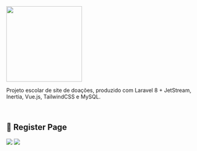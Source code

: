 <img src='https://user-images.githubusercontent.com/59261158/132297943-58cffe78-2bc9-421b-a41d-55933ed57077.png' width=200/>
<p>Projeto escolar de site de doações, produzido com Laravel 8 + JetStream, Inertia, Vue.js, TailwindCSS e MySQL.</p><br>


## 📝 Register Page
<img src='https://user-images.githubusercontent.com/59261158/132297554-2413ab8d-3544-4276-a016-c914b80e1504.png'>
<img src='https://user-images.githubusercontent.com/59261158/132298943-d5823601-1668-4ed6-9b28-8b35013636ec.png'>

